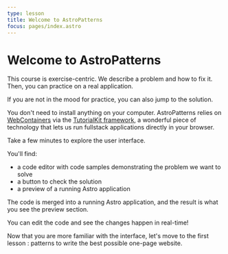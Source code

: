 ```yaml
---
type: lesson
title: Welcome to AstroPatterns
focus: pages/index.astro
---
```


# Welcome to AstroPatterns

This course is exercise-centric. 
We describe a problem and how to fix it. 
Then, you can practice on a real application.

If you are not in the mood for practice, 
you can also jump to the solution.

You don't need to install anything on your computer.
AstroPatterns relies on [WebContainers](https://webcontainers.io/) via the [TutorialKit framework](https://tutorialkit.dev/), 
a wonderful piece of technology that lets us run fullstack applications directly in your browser.

Take a few minutes to explore the user interface.

You'll find:
- a code editor with code samples demonstrating the problem we want to solve
- a button to check the solution
- a preview of a running Astro application

The code is merged into a running Astro application, 
and the result is what you see the preview section.

You can edit the code and see the changes happen in real-time!

Now that you are more familiar with the interface, 
let's move to the first lesson : patterns to write the best possible one-page website.